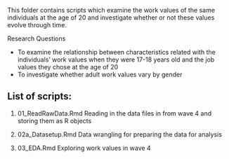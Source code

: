 This folder contains scripts which examine the work values of the same individuals at the age of 20 and investigate whether or not these values evolve through time. 

Research Questions
- To examine the relationship between characteristics related with the individuals’ work values when they were 17-18 years old and the job values they chose at the age of 20
- To investigate whether adult work values vary by gender

## List of scripts:

1. 01_ReadRawData.Rmd 
Reading in the data files in from wave 4 and storing them as R objects

2. 02a_Datasetup.Rmd 
Data wrangling for preparing the data for analysis

3. 03_EDA.Rmd
Exploring work values in wave 4

